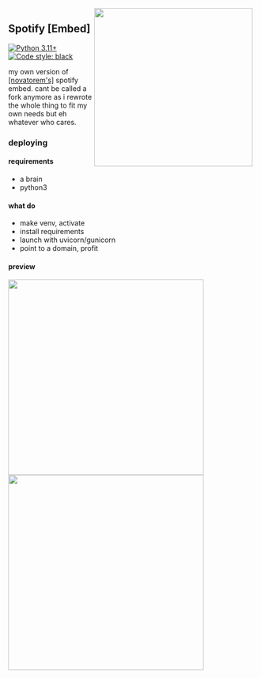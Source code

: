 <img src="https://media1.tenor.com/m/S0_JXKLVj2AAAAAd/hatsune-miku-miku.gif" width="320" height="auto" align="right" style="float: right; margin: 0 10px 0 0;" >


## Spotify [Embed]
[![Python 3.11+](https://img.shields.io/badge/python-3.11+-blue.svg)](https://www.python.org/downloads/)
[![Code style: black](https://img.shields.io/badge/code%20style-black-000000.svg)](https://github.com/ambv/black)


my own version of [[novatorem's]](https://github.com/novatorem/novatorem) spotify embed. cant be called a fork anymore as i rewrote the whole thing to fit my own needs but eh whatever who cares.


### deploying

#### requirements
- a brain
- python3

#### what do
- make venv, activate
- install requirements
- launch with uvicorn/gunicorn
- point to a domain, profit

#### preview
<img src="https://lets-all-love-miku.vercel.app/spotify" width="395" align="center">
<img src="https://lets-all-love-miku.vercel.app/discord" width="395" align="center">
